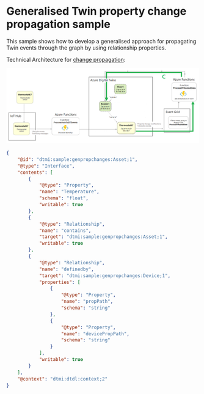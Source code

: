 # Generalised Twin property change propagation sample

This sample shows how to develop a generalised approach for propagating Twin events through the graph by using relationship properties.

Technical Architecture for [change propagation](https://docs.microsoft.com/en-us/azure/digital-twins/tutorial-end-to-end#propagate-azure-digital-twins-events-through-the-graph):

![Architecture](assets/building-scenario-c.png)

```json
{
    "@id": "dtmi:sample:genpropchanges:Asset;1",
    "@type": "Interface",
    "contents": [
        {
            "@type": "Property",
            "name": "Temperature",
            "schema": "float",
            "writable": true
        }, 
        {
            "@type": "Relationship",
            "name": "contains",
            "target": "dtmi:sample:genpropchanges:Asset;1",
            "writable": true
        },
        {
            "@type": "Relationship",
            "name": "definedby",
            "target": "dtmi:sample:genpropchanges:Device;1",
            "properties": [
                {
                    "@type": "Property",
                    "name": "propPath",
                    "schema": "string"
                },
                {
                    "@type": "Property",
                    "name": "devicePropPath",
                    "schema": "string"
                }
            ],
            "writable": true
        }
    ],
    "@context": "dtmi:dtdl:context;2"
}
```